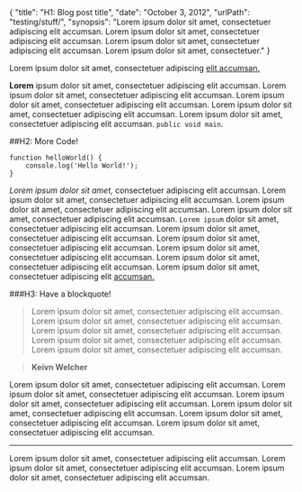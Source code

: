 <data>
 {
    "title": "H1: Blog post title",
    "date": "October 3, 2012",
    "urlPath": "testing/stuff/",
    "synopsis": "Lorem ipsum dolor sit amet, consectetuer adipiscing elit accumsan. Lorem ipsum dolor sit amet, consectetuer adipiscing elit accumsan. Lorem ipsum dolor sit amet, consectetuer adipiscing elit accumsan. Lorem ipsum dolor sit amet, consectetuer."
 }
</data>


Lorem ipsum dolor sit amet, consectetuer adipiscing [elit accumsan.](#)

**Lorem** ipsum dolor sit amet, consectetuer adipiscing elit accumsan. Lorem ipsum dolor sit amet, consectetuer adipiscing elit accumsan. Lorem ipsum dolor sit amet, consectetuer adipiscing elit accumsan. Lorem ipsum dolor sit amet, consectetuer adipiscing elit accumsan. Lorem ipsum dolor sit amet, consectetuer adipiscing elit accumsan. `public void main`.

##H2: More Code!

    function helloWorld() {
        console.log('Hello World!');
    }

*Lorem ipsum dolor sit amet,* consectetuer adipiscing elit accumsan. Lorem ipsum dolor sit amet, consectetuer adipiscing elit accumsan. Lorem ipsum dolor sit amet, consectetuer adipiscing elit accumsan. Lorem ipsum dolor sit amet, consectetuer adipiscing elit accumsan. `Lorem ipsum` dolor sit amet, consectetuer adipiscing elit accumsan. Lorem ipsum dolor sit amet, consectetuer adipiscing elit accumsan. Lorem ipsum dolor sit amet, consectetuer adipiscing elit accumsan. Lorem ipsum dolor sit amet, consectetuer adipiscing elit accumsan. Lorem ipsum dolor sit amet, consectetuer adipiscing elit accumsan. Lorem ipsum dolor sit amet, consectetuer adipiscing elit [accumsan.](#)

###H3: Have a blockquote!

> Lorem ipsum dolor sit amet, consectetuer adipiscing elit accumsan. Lorem ipsum dolor sit amet, consectetuer adipiscing elit accumsan. Lorem ipsum dolor sit amet, consectetuer adipiscing elit accumsan. Lorem ipsum dolor sit amet, consectetuer adipiscing elit accumsan. Lorem ipsum dolor sit amet, consectetuer adipiscing elit accumsan.

> <b>Keivn Welcher</b>

Lorem ipsum dolor sit amet, consectetuer adipiscing elit accumsan. Lorem ipsum dolor sit amet, consectetuer adipiscing elit accumsan. Lorem ipsum dolor sit amet, consectetuer adipiscing elit accumsan. Lorem ipsum dolor sit amet, consectetuer adipiscing elit accumsan. Lorem ipsum dolor sit amet, consectetuer adipiscing elit accumsan. Lorem ipsum dolor sit amet, consectetuer adipiscing elit accumsan.

***

Lorem ipsum dolor sit amet, consectetuer adipiscing elit accumsan. Lorem ipsum dolor sit amet, consectetuer adipiscing elit accumsan. Lorem ipsum dolor sit amet, consectetuer adipiscing elit accumsan.
